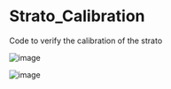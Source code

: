 # Strato_Calibration
Code to verify the calibration of the strato

![image](https://github.com/NATRIST-0/Strato_Calibration/assets/167151443/f90a9bea-50ed-4226-bf47-34ae59cd998f)


![image](https://github.com/NATRIST-0/Strato_Calibration/assets/167151443/fbc03802-9008-441c-bdc0-48e653cbf2b7)





